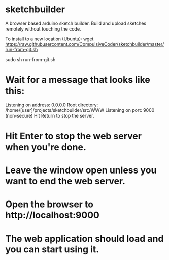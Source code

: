 # sketchbuilder
A browser based arduino sketch builder. Build and upload sketches remotely without touching the code.

To install to a new location (Ubuntu):
wget https://raw.githubusercontent.com/CompulsiveCoder/sketchbuilder/master/run-from-git.sh

sudo sh run-from-git.sh

# Wait for a message that looks like this:
Listening on address: 0.0.0.0
Root directory: /home/[user]/projects/sketchbuilder/src/WWW
Listening on port: 9000 (non-secure)
Hit Return to stop the server.

# Hit Enter to stop the web server when you're done.
# Leave the window open unless you want to end the web server.

# Open the browser to http://localhost:9000
# The web application should load and you can start using it.
